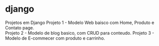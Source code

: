 # django
Projetos em Django
Projeto 1 - Modelo Web baisco com Home, Produto e Contato page.  
Projeto 2 - Modelo de blog basico, com CRUD para conteudo. 
Projeto 3 - Modelo de E-commecer com produto e carrinho. 
